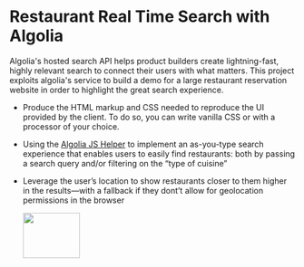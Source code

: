 # Restaurant Real Time Search with Algolia

Algolia's hosted search API helps product builders create lightning-fast, highly relevant search to connect their users with what matters. This project exploits algolia's service to build a demo for a large restaurant reservation website in order to highlight the great search experience. 

- Produce the HTML markup and CSS needed to reproduce the UI provided by the client. To do so, you can write vanilla CSS or with a processor of your choice.

- Using the [Algolia JS Helper](https://community.algolia.com/algoliasearch-helper-js/)  to implement an as-you-type search experience that enables users to easily find restaurants: both by passing a search query and/or filtering on the “type of cuisine”

- Leverage the user’s location to show restaurants closer to them higher in the results—with a fallback if they dont’t allow for geolocation permissions in the browser

  <img src="https://raw.githubusercontent.com/jenniferhe/algolia_final/master/test1.gif" width="100" height="80" />